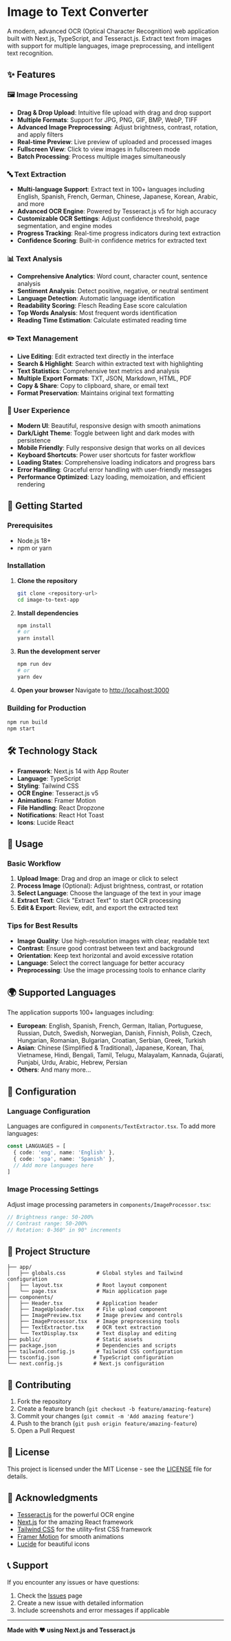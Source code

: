 # Image to Text Converter

A modern, advanced OCR (Optical Character Recognition) web application built with Next.js, TypeScript, and Tesseract.js. Extract text from images with support for multiple languages, image preprocessing, and intelligent text recognition.

## ✨ Features

### 🖼️ Image Processing
- **Drag & Drop Upload**: Intuitive file upload with drag and drop support
- **Multiple Formats**: Support for JPG, PNG, GIF, BMP, WebP, TIFF
- **Advanced Image Preprocessing**: Adjust brightness, contrast, rotation, and apply filters
- **Real-time Preview**: Live preview of uploaded and processed images
- **Fullscreen View**: Click to view images in fullscreen mode
- **Batch Processing**: Process multiple images simultaneously

### 🔤 Text Extraction
- **Multi-language Support**: Extract text in 100+ languages including English, Spanish, French, German, Chinese, Japanese, Korean, Arabic, and more
- **Advanced OCR Engine**: Powered by Tesseract.js v5 for high accuracy
- **Customizable OCR Settings**: Adjust confidence threshold, page segmentation, and engine modes
- **Progress Tracking**: Real-time progress indicators during text extraction
- **Confidence Scoring**: Built-in confidence metrics for extracted text

### 📊 Text Analysis
- **Comprehensive Analytics**: Word count, character count, sentence analysis
- **Sentiment Analysis**: Detect positive, negative, or neutral sentiment
- **Language Detection**: Automatic language identification
- **Readability Scoring**: Flesch Reading Ease score calculation
- **Top Words Analysis**: Most frequent words identification
- **Reading Time Estimation**: Calculate estimated reading time

### ✏️ Text Management
- **Live Editing**: Edit extracted text directly in the interface
- **Search & Highlight**: Search within extracted text with highlighting
- **Text Statistics**: Comprehensive text metrics and analysis
- **Multiple Export Formats**: TXT, JSON, Markdown, HTML, PDF
- **Copy & Share**: Copy to clipboard, share, or email text
- **Format Preservation**: Maintains original text formatting

### 🎨 User Experience
- **Modern UI**: Beautiful, responsive design with smooth animations
- **Dark/Light Theme**: Toggle between light and dark modes with persistence
- **Mobile Friendly**: Fully responsive design that works on all devices
- **Keyboard Shortcuts**: Power user shortcuts for faster workflow
- **Loading States**: Comprehensive loading indicators and progress bars
- **Error Handling**: Graceful error handling with user-friendly messages
- **Performance Optimized**: Lazy loading, memoization, and efficient rendering

## 🚀 Getting Started

### Prerequisites
- Node.js 18+ 
- npm or yarn

### Installation

1. **Clone the repository**
   ```bash
   git clone <repository-url>
   cd image-to-text-app
   ```

2. **Install dependencies**
   ```bash
   npm install
   # or
   yarn install
   ```

3. **Run the development server**
   ```bash
   npm run dev
   # or
   yarn dev
   ```

4. **Open your browser**
   Navigate to [http://localhost:3000](http://localhost:3000)

### Building for Production

```bash
npm run build
npm start
```

## 🛠️ Technology Stack

- **Framework**: Next.js 14 with App Router
- **Language**: TypeScript
- **Styling**: Tailwind CSS
- **OCR Engine**: Tesseract.js v5
- **Animations**: Framer Motion
- **File Handling**: React Dropzone
- **Notifications**: React Hot Toast
- **Icons**: Lucide React

## 📱 Usage

### Basic Workflow

1. **Upload Image**: Drag and drop an image or click to select
2. **Process Image** (Optional): Adjust brightness, contrast, or rotation
3. **Select Language**: Choose the language of the text in your image
4. **Extract Text**: Click "Extract Text" to start OCR processing
5. **Edit & Export**: Review, edit, and export the extracted text

### Tips for Best Results

- **Image Quality**: Use high-resolution images with clear, readable text
- **Contrast**: Ensure good contrast between text and background
- **Orientation**: Keep text horizontal and avoid excessive rotation
- **Language**: Select the correct language for better accuracy
- **Preprocessing**: Use the image processing tools to enhance clarity

## 🌍 Supported Languages

The application supports 100+ languages including:

- **European**: English, Spanish, French, German, Italian, Portuguese, Russian, Dutch, Swedish, Norwegian, Danish, Finnish, Polish, Czech, Hungarian, Romanian, Bulgarian, Croatian, Serbian, Greek, Turkish
- **Asian**: Chinese (Simplified & Traditional), Japanese, Korean, Thai, Vietnamese, Hindi, Bengali, Tamil, Telugu, Malayalam, Kannada, Gujarati, Punjabi, Urdu, Arabic, Hebrew, Persian
- **Others**: And many more...

## 🔧 Configuration

### Language Configuration
Languages are configured in `components/TextExtractor.tsx`. To add more languages:

```typescript
const LANGUAGES = [
  { code: 'eng', name: 'English' },
  { code: 'spa', name: 'Spanish' },
  // Add more languages here
]
```

### Image Processing Settings
Adjust image processing parameters in `components/ImageProcessor.tsx`:

```typescript
// Brightness range: 50-200%
// Contrast range: 50-200%
// Rotation: 0-360° in 90° increments
```

## 📁 Project Structure

```
├── app/
│   ├── globals.css          # Global styles and Tailwind configuration
│   ├── layout.tsx           # Root layout component
│   └── page.tsx             # Main application page
├── components/
│   ├── Header.tsx           # Application header
│   ├── ImageUploader.tsx    # File upload component
│   ├── ImagePreview.tsx     # Image preview and controls
│   ├── ImageProcessor.tsx   # Image preprocessing tools
│   ├── TextExtractor.tsx    # OCR text extraction
│   └── TextDisplay.tsx      # Text display and editing
├── public/                  # Static assets
├── package.json             # Dependencies and scripts
├── tailwind.config.js       # Tailwind CSS configuration
├── tsconfig.json           # TypeScript configuration
└── next.config.js          # Next.js configuration
```

## 🤝 Contributing

1. Fork the repository
2. Create a feature branch (`git checkout -b feature/amazing-feature`)
3. Commit your changes (`git commit -m 'Add amazing feature'`)
4. Push to the branch (`git push origin feature/amazing-feature`)
5. Open a Pull Request

## 📄 License

This project is licensed under the MIT License - see the [LICENSE](LICENSE) file for details.

## 🙏 Acknowledgments

- [Tesseract.js](https://tesseract.projectnaptha.com/) for the powerful OCR engine
- [Next.js](https://nextjs.org/) for the amazing React framework
- [Tailwind CSS](https://tailwindcss.com/) for the utility-first CSS framework
- [Framer Motion](https://www.framer.com/motion/) for smooth animations
- [Lucide](https://lucide.dev/) for beautiful icons

## 📞 Support

If you encounter any issues or have questions:

1. Check the [Issues](https://github.com/your-repo/issues) page
2. Create a new issue with detailed information
3. Include screenshots and error messages if applicable

---

**Made with ❤️ using Next.js and Tesseract.js**
